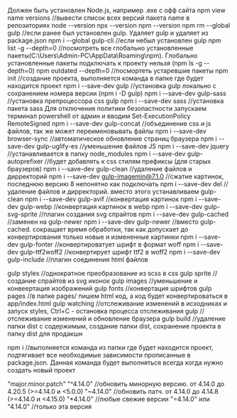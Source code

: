Должен быть установлен Node.js, например .exe с офф сайта
npm view name versions //вывести список всех версий пакета name в репозиториях
node --version
npx --version
npm --version
npm rm --global gulp  //если ранее был установлен gulp. Удаляет gulp и удаляет из package.json
npm i --global gulp-cli  //если небыл установлен gulp
npm list -g --depth=0  //посмотреть все глобально установленные пакеты(C:\Users\Admin-PC\AppData\Roaming\npm). Глобально установленные пакеты подключать к проекту нельзя (npm ls -g --depth=0)
npm outdated --depth=0 //посмортеть устаревшие пакеты
npm init  //создание проекта, выполняется команда в папке где будет находится проект
npm i --save-dev gulp  //установка gulp локально с сохранением номера версии (npm i -D gulp)
npm i --save-dev gulp-sass  //установка препроцессора css gulp
npm i --save-dev sass  //установка пакета sass
Для отключения политики безопастности запускаем терминал powershell от админ и вводим Set-ExecutionPolicy RemoteSigned
npm i --save-dev gulp-concat  //объединение css и js файлов, так же может переименовывать файлы
npm i --save-dev browser-sync  //автоматическое обновление страниц браузера
npm i --save-dev gulp-uglify-es  //уменьшение файлов JS
npm i --save-dev jquery  //устанавливается в папку node_modules
npm i --save-dev gulp-autoprefixer  //будет добавлять к css стилям префиксы (для старых браузеров)
npm i --save-dev gulp-clean  //удаление файлов и дирректорий
npm i --save-dev gulp-imagemin@7.1.0  //сжатие картинок, последнюю версию 8 непонятно как подключать
npm i --save-dev del  //удаление файлов и дирректорий. вместо этого устанавливаем gulp-clean
npm i --save-dev gulp-avif  //конвертация картинок
npm i --save-dev gulp-webp  //конвертация картинок в webp
npm i --save-dev gulp-svg-sprite  //плагин создания svg спрайтов
npm i --save-dev gulp-cached  //заменен на gulp-newer
npm i --save-dev gulp-newer  //вместо gulp-cached. сокращает время обработки, так как допускает до конвертирования только новые и измененные картинки
npm i --save-dev gulp-fonter  //конвертироватует шрифт в формат woff
npm i --save-dev gulp-ttf2woff2  //конвертирует шрифт ttf2 в woff2
npm i --save-dev gulp-include  //плагин соединения html файлов

gulp styles  //однократное преобразование из scss в css
gulp sprite  //создание спрайтов из svg иконок
gulp images  //уменьшение и конвеертация изображений
gulp fonts  //конвертация шрифтов
gulp pages  //в папке pages/ пишем html код, а код будет конвертироваться в app/index.html
gulp watching  //отслеживание изменений в исходниках и запуск styles, Ctrl+C - остановка процесса отслеживания
gulp  //отслеживание изменений и обновление браузера
gulp build  //удаление папки dist с содержимым, создание папки dist, сохранение проекта в папку dist для продакшн

npm i  //выполняется команда из папки где будет находится проект, подтягивает все необходимые зависимости прописанные в package.json. Данная команда будет выполняться всегда когда нужно создать новый проект


"major.minor.patch"
"^4.14.0" //обновить минорную версию. от 4.14.0 до 4.20.5 (>=4.14.0 и <5.0.0)
"~4.14.0" //обновить патч. от 4.14.0 до 4.14.8 (>=4.14.0 и <4.15.0)
"*4.14.0" //любые свежие версии
"=4.14.0" или "4.14.0" //только эта версия